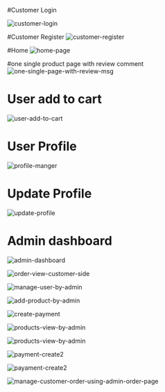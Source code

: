 #Customer Login

![customer-login](https://github.com/Chanuth-silva10/choco-web-app-frontend-mern-with-redux/assets/80547770/85708b95-0a6f-4aac-ae21-4b65c888f33f)

#Customer Register
![customer-register](https://github.com/Chanuth-silva10/choco-web-app-frontend-mern-with-redux/assets/80547770/f3ec3e5b-e26d-46a4-9859-ddc69ca2458c)

#Home
![home-page](https://github.com/Chanuth-silva10/choco-web-app-frontend-mern-with-redux/assets/80547770/851f5e57-bffb-49ba-98d3-26bb3fd549a0)

#one single product page with review comment
![one-single-page-with-review-msg](https://github.com/Chanuth-silva10/choco-web-app-frontend-mern-with-redux/assets/80547770/9feb22f1-664c-4ba8-a4a5-9a91b2571bfb)

# User add to cart
![user-add-to-cart](https://github.com/Chanuth-silva10/choco-web-app-frontend-mern-with-redux/assets/80547770/14eec102-50c3-4d5a-a7d9-a984f0182afa)

# User Profile
![profile-manger](https://github.com/Chanuth-silva10/choco-web-app-frontend-mern-with-redux/assets/80547770/43717ed8-16ce-419d-a5a1-0e72e3f545e7)

# Update Profile
![update-profile](https://github.com/Chanuth-silva10/choco-web-app-frontend-mern-with-redux/assets/80547770/f42354a9-70b1-40de-9765-f695a4fd33f5)


# Admin dashboard
![admin-dashboard](https://github.com/Chanuth-silva10/choco-web-app-frontend-mern-with-redux/assets/80547770/509638be-2913-4920-8fb2-c3ab967716ed)

![order-view-customer-side](https://github.com/Chanuth-silva10/choco-web-app-frontend-mern-with-redux/assets/80547770/0d3dbcbc-e963-4e75-98b2-875331ceb025)

![manage-user-by-admin](https://github.com/Chanuth-silva10/choco-web-app-frontend-mern-with-redux/assets/80547770/3c9d2ba1-2c3f-4ca1-b42f-617ebcaca5fd)

![add-product-by-admin](https://github.com/Chanuth-silva10/choco-web-app-frontend-mern-with-redux/assets/80547770/6540ad07-c187-4405-b004-befe1a78d0fe)


![create-payment](https://github.com/Chanuth-silva10/choco-web-app-frontend-mern-with-redux/assets/80547770/d780b926-30e1-4101-ad0b-9a0514cd99bb)


![products-view-by-admin](https://github.com/Chanuth-silva10/choco-web-app-frontend-mern-with-redux/assets/80547770/048c8b87-f5b8-45d1-bc96-87841c5697d9)


![products-view-by-admin](https://github.com/Chanuth-silva10/choco-web-app-frontend-mern-with-redux/assets/80547770/f37dd9ea-ae31-49c5-8c42-b180b6914441)


![payment-create2](https://github.com/Chanuth-silva10/choco-web-app-frontend-mern-with-redux/assets/80547770/b28d1426-8240-4165-94ac-4506bfc542f7)

![payament-create2](https://github.com/Chanuth-silva10/choco-web-app-frontend-mern-with-redux/assets/80547770/e047cd96-90eb-4f9f-a428-dc3ec21c4919)

![manage-customer-order-using-admin-order-page](https://github.com/Chanuth-silva10/choco-web-app-frontend-mern-with-redux/assets/80547770/2b00fe4d-36c3-4f09-aad7-0df338b81899)

